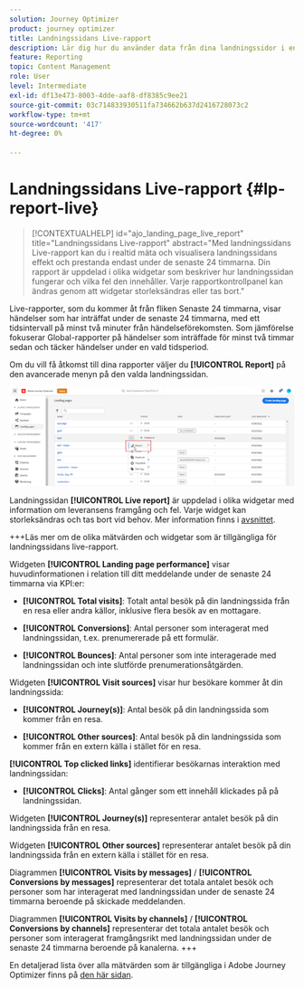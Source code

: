 ```yaml
---
solution: Journey Optimizer
product: journey optimizer
title: Landningssidans Live-rapport
description: Lär dig hur du använder data från dina landningssidor i en Live-rapport
feature: Reporting
topic: Content Management
role: User
level: Intermediate
exl-id: df13e473-8003-4dde-aaf8-df8385c9ee21
source-git-commit: 03c714833930511fa734662b637d2416728073c2
workflow-type: tm+mt
source-wordcount: '417'
ht-degree: 0%

---
```


# Landningssidans Live-rapport {#lp-report-live}

>[!CONTEXTUALHELP]
>id="ajo_landing_page_live_report"
>title="Landningssidans Live-rapport"
>abstract="Med landningssidans Live-rapport kan du i realtid mäta och visualisera landningssidans effekt och prestanda endast under de senaste 24 timmarna. Din rapport är uppdelad i olika widgetar som beskriver hur landningssidan fungerar och vilka fel den innehåller. Varje rapportkontrollpanel kan ändras genom att widgetar storleksändras eller tas bort."

Live-rapporter, som du kommer åt från fliken Senaste 24 timmarna, visar händelser som har inträffat under de senaste 24 timmarna, med ett tidsintervall på minst två minuter från händelseförekomsten. Som jämförelse fokuserar Global-rapporter på händelser som inträffade för minst två timmar sedan och täcker händelser under en vald tidsperiod.

Om du vill få åtkomst till dina rapporter väljer du **[!UICONTROL Report]** på den avancerade menyn på den valda landningssidan.

![](assets/landing_page_report.png)

Landningssidan **[!UICONTROL Live report]** är uppdelad i olika widgetar med information om leveransens framgång och fel. Varje widget kan storleksändras och tas bort vid behov. Mer information finns i [avsnittet](live-report.md).

+++Läs mer om de olika mätvärden och widgetar som är tillgängliga för landningssidans live-rapport.

Widgeten **[!UICONTROL Landing page performance]** visar huvudinformationen i relation till ditt meddelande under de senaste 24 timmarna via KPI:er:

* **[!UICONTROL Total visits]**: Totalt antal besök på din landningssida från en resa eller andra källor, inklusive flera besök av en mottagare.

* **[!UICONTROL Conversions]**: Antal personer som interagerat med landningssidan, t.ex. prenumererade på ett formulär.

* **[!UICONTROL Bounces]**: Antal personer som inte interagerade med landningssidan och inte slutförde prenumerationsåtgärden.

Widgeten **[!UICONTROL Visit sources]** visar hur besökare kommer åt din landningssida:

* **[!UICONTROL Journey(s)]**: Antal besök på din landningssida som kommer från en resa.

* **[!UICONTROL Other sources]**: Antal besök på din landningssida som kommer från en extern källa i stället för en resa.

**[!UICONTROL Top clicked links]** identifierar besökarnas interaktion med landningssidan:

* **[!UICONTROL Clicks]**: Antal gånger som ett innehåll klickades på på landningssidan.

Widgeten **[!UICONTROL Journey(s)]** representerar antalet besök på din landningssida från en resa.

Widgeten **[!UICONTROL Other sources]** representerar antalet besök på din landningssida från en extern källa i stället för en resa.

Diagrammen **[!UICONTROL Visits by messages]** / **[!UICONTROL Conversions by messages]** representerar det totala antalet besök och personer som har interagerat med landningssidan under de senaste 24 timmarna beroende på skickade meddelanden.

Diagrammen **[!UICONTROL Visits by channels]** / **[!UICONTROL Conversions by channels]** representerar det totala antalet besök och personer som interagerat framgångsrikt med landningssidan under de senaste 24 timmarna beroende på kanalerna.
+++

En detaljerad lista över alla mätvärden som är tillgängliga i Adobe Journey Optimizer finns på [den här sidan](live-report.md#list-of-components-live).
